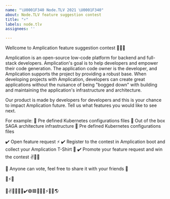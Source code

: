 ```yaml
---
name: "\U0001F340 Node.TLV 2021 \U0001F340"
about: Node.TLV feature suggestion contest
title: "⚡"
labels: node.tlv
assignees: ''

---
```


Wellcome to Amplication feature suggestion contest 🥳🎉🎊

Amplication is an open-source low-code platform for backend and full-stack developers. Amplication's goal is to help developers and empower their code generation. The application code owner is the developer, and Amplication supports the project by providing a robust base. When developing projects with Amplication, developers can create great applications without the nuisance of being "bogged down" with building and maintaining the application's infrastructure and architecture.

Our product is made by developers for developers and this is your chance to impact Amplication future.
Tell us what features you would like to see next.

For example:
     💜 Pre defined Kubernetes configurations files
     💜 Out of the box SAGA architecture infrastructure
     💜 Pre defined Kubernetes configurations files

✔️ Open feature request ⚡
✔️ Register to the contest in Amplication boot and collect your Amplication T-Shirt 👕
✔️ Promote your feature request and win the contest ✌️🤙🤘

🌈 Anyone can vote, feel free to share it with your friends 🌈



🌈⚡🔥
 
🥳✌️🤙🤘💜💯✔️🟣🟪🎉🎊🌈⚡🔥🌞🌎
